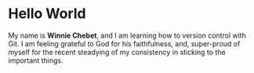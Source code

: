 # Hello World

My name is **Winnie Chebet**, and I am learning how to version control with Git.
I am feeling grateful to God for his faithfulness, and, super-proud of myself for the recent steadying of my consistency in sticking to the important things.
